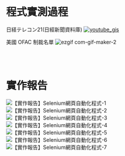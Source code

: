 # 程式實測過程
日経テレコン21(日經新聞資料庫)
[![youtube_gis](https://github.com/0307eito/Portfolio/assets/66252302/edfbfdcd-396e-49d3-8b37-3e1732075390)](https://www.youtube.com/watch?v=HaU5I1n27uQ)


美國 OFAC 制裁名單
![ezgif com-gif-maker-_2_](https://user-images.githubusercontent.com/66252302/99150038-d265c180-26cc-11eb-9fda-78b3c9aa0dcb.gif)

<br><br/>

# 實作報告
![【實作報告】Selenium網頁自動化程式-1](https://user-images.githubusercontent.com/66252302/125805538-ae61426b-0b78-491b-8ebe-fe72c0bb0209.png)
![【實作報告】Selenium網頁自動化程式-2](https://user-images.githubusercontent.com/66252302/125805539-544f82a3-33aa-47af-b3d7-8f8ef2718812.png)
![【實作報告】Selenium網頁自動化程式-3](https://user-images.githubusercontent.com/66252302/125805545-138a0f1d-0d5b-457a-9894-a0fbafff8cb6.png)
![【實作報告】Selenium網頁自動化程式-4](https://user-images.githubusercontent.com/66252302/125805507-49c3c7bb-9cc6-42c1-90fa-7e73508eeac9.png)
![【實作報告】Selenium網頁自動化程式-5](https://user-images.githubusercontent.com/66252302/125805520-1c52775a-6804-4168-832c-7c91da01b9ab.png)
![【實作報告】Selenium網頁自動化程式-6](https://user-images.githubusercontent.com/66252302/125805526-4fafe759-5d2e-454a-898f-0f8162fe0e60.png)
![【實作報告】Selenium網頁自動化程式-7](https://user-images.githubusercontent.com/66252302/125805531-85049152-fd56-484b-8744-72d14dd93218.png)


